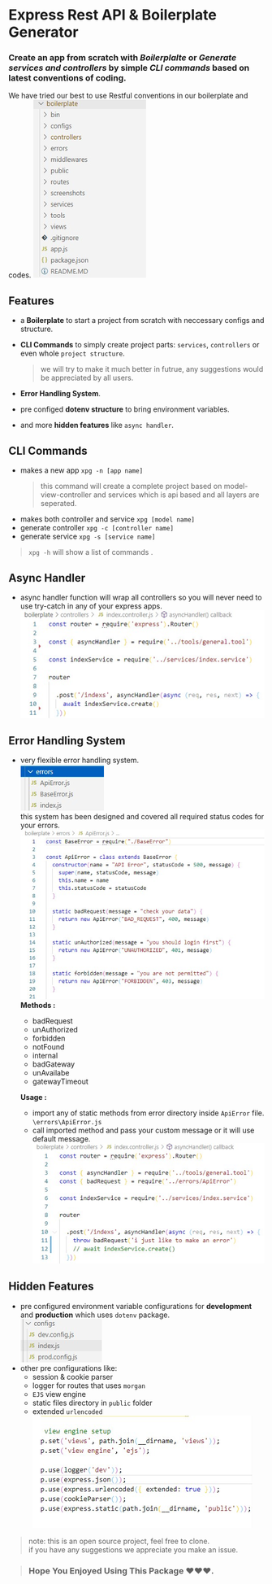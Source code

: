 # Express Rest API & Boilerplate Generator

### Create  an app from scratch with ***Boilerplalte*** or  ***Generate services and controllers*** by simple ***CLI commands***  based on latest conventions of coding.  


   We have tried our best to use Restful conventions in our boilerplate and codes.
![boilerplate](screenshots/boilerplate.jpg)

## Features

  - a **Boilerplate** to start a project from scratch with neccessary configs and structure.
    
  - **CLI Commands** to simply create project parts: `services`, `controllers` or even whole `project structure`.
    > we will try to make it much better in futrue, any suggestions would be appreciated by all users.
    
  - **Error Handling System**.

  - pre configed **dotenv structure** to bring environment variables.   
  -  and more **hidden features** like `async handler`.
  
## CLI Commands
  - makes a new app  `xpg -n [app name]`
    > this command will create a complete project based on model-view-controller and services which is api based and all layers are seperated.
  - makes both controller and service `xpg [model name]`  
  - generate controller `xpg -c [controller name]`
  - generate service `xpg -s [service name]`
  > `xpg -h` will show a list of commands .

## Async Handler
  - async handler function will wrap all controllers so you will never need to use try-catch in any of your express apps.  
    ![async handler](screenshots/async-handler.jpg)  
 
## Error Handling System
  - very flexible error handling system.    
  ![configs](screenshots/error-handling1.jpg)  
   this system has been designed and covered all required status codes for your errors.
  ![configs](screenshots/error-handling2.jpg)  
  **Methods :**  
    - badRequest  
    - unAuthorized
    - forbidden
    - notFound
    - internal
    - badGateway
    - unAvailabe
    - gatewayTimeout  
  
    **Usage :** 
    - import any of static methods from error directory inside `ApiError` file.  `\errors\ApiError.js`  
    - call imported method and pass your custom message or it will use default message.  
  ![configs](screenshots/error-usage.jpg)

  ## Hidden Features
  - pre configured environment variable configurations for **development** and **production**  which uses `dotenv` package.  
  ![configs](screenshots/configs.jpg)
  - other pre configurations like: 
    - session & cookie parser
    - logger for routes that uses `morgan`
    - `EJS` view engine
    - static files directory in `public` folder 
    - extended `urlencoded`  
![extra configs](screenshots/extra-configs.jpg)

> note: this is an open source project, feel free to clone.  
> if you have any suggestions we appreciate you make an issue.




> ### Hope You Enjoyed Using This Package ❤️❤️❤️.
